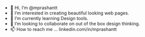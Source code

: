 - 👋 Hi, I’m @mprashantt
- 👀 I’m interested in creating beautiful looking web pages.
- 🌱 I’m currently learning Design tools.
- 💞️ I’m looking to collaborate on out of the box design thinking.
- 📫 How to reach me ... linkedin.com/in/mprashantt

